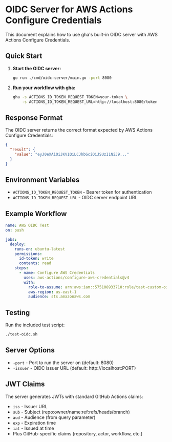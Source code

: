 # OIDC Server for AWS Actions Configure Credentials

This document explains how to use gha's built-in OIDC server with AWS Actions Configure Credentials.

## Quick Start

1. **Start the OIDC server:**
   ```bash
   go run ./cmd/oidc-server/main.go -port 8080
   ```

2. **Run your workflow with gha:**
   ```bash
   gha -s ACTIONS_ID_TOKEN_REQUEST_TOKEN=your-token \
       -s ACTIONS_ID_TOKEN_REQUEST_URL=http://localhost:8080/token
   ```

## Response Format

The OIDC server returns the correct format expected by AWS Actions Configure Credentials:

```json
{
  "result": {
    "value": "eyJ0eXAiOiJKV1QiLCJhbGciOiJSUzI1NiJ9..."
  }
}
```

## Environment Variables

- `ACTIONS_ID_TOKEN_REQUEST_TOKEN` - Bearer token for authentication
- `ACTIONS_ID_TOKEN_REQUEST_URL` - OIDC server endpoint URL

## Example Workflow

```yaml
name: AWS OIDC Test
on: push

jobs:
  deploy:
    runs-on: ubuntu-latest
    permissions:
      id-token: write
      contents: read
    steps:
      - name: Configure AWS Credentials
        uses: aws-actions/configure-aws-credentials@v4
        with:
          role-to-assume: arn:aws:iam::575108933710:role/tast-custom-oidc
          aws-region: us-east-1
          audience: sts.amazonaws.com
```

## Testing

Run the included test script:
```bash
./test-oidc.sh
```

## Server Options

- `-port` - Port to run the server on (default: 8080)
- `-issuer` - OIDC issuer URL (default: http://localhost:PORT)

## JWT Claims

The server generates JWTs with standard GitHub Actions claims:
- `iss` - Issuer URL
- `sub` - Subject (repo:owner/name:ref:refs/heads/branch)
- `aud` - Audience (from query parameter)
- `exp` - Expiration time
- `iat` - Issued at time
- Plus GitHub-specific claims (repository, actor, workflow, etc.)